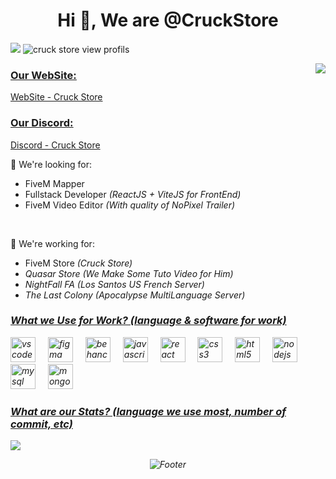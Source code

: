 <h1 align="center">Hi 👋, We are @CruckStore</h1>

<p align="left"> 
  <a href="https://discord.gg/cruckstore" rel="nofollow"><img src="https://img.shields.io/discord/925836113065705552?color=success&label=Discord&style=flat-square"  style="max-width:100%;"></a>                   
  <img src="https://komarev.com/ghpvc/?username=CruckStore&label=Profile%20views&color=0e75b6&style=flat" alt="cruck store view profils" />
</p>

<a href="https://discord.com/users/746700907248484393">
  <img src="https://lanyard.cnrad.dev/api/746700907248484393?hideTimestamp=true&idleMessage=Stream.Cruck.Store" align="right"/>
</a>

<h3 align="left" style="text-decoration: underline;"><u>Our WebSite:</u></h3>
<p><a href="https://www.cruck.store" target="_blank">WebSite - Cruck Store</a></p>

<h3 align="left" style="text-decoration: underline;"><u>Our Discord:</u></h3>
<p><a href="https://discord.gg/cruckstore" target="_blank">Discord - Cruck Store</a></p>


💞️ We're looking for:
  - FiveM Mapper
  - Fullstack Developer <i>(ReactJS + ViteJS for FrontEnd)</i>
  - FiveM Video Editor <i>(With quality of NoPixel Trailer)</i>

<br>

💞️ We're working for:
  - FiveM Store <i>(Cruck Store)
  - Quasar Store (We Make Some Tuto Video for Him)
  - NightFall FA <i>(Los Santos US French Server)<i>
  - The Last Colony <i>(Apocalypse MultiLanguage Server)<i>


<h3 align="left" style="text-decoration: underline;">What we Use for Work? (language & software for work)</h3>

  <img src="https://skillicons.dev/icons?i=vscode" height="40" alt="vscode logo"  />
  <img width="12" />
  <img src="https://skillicons.dev/icons?i=figma" height="40" alt="figma logo"  />
  <img width="12" />
  <img src="https://cdn.jsdelivr.net/gh/devicons/devicon/icons/behance/behance-original.svg" height="40" alt="behance logo"  />
  <img width="12" />
  <img src="https://skillicons.dev/icons?i=js" height="40" alt="javascript logo"  />
  <img width="12" />
  <img src="https://skillicons.dev/icons?i=react" height="40" alt="react logo"  />
  <img width="12" />
  <img src="https://skillicons.dev/icons?i=css" height="40" alt="css3 logo"  />
  <img width="12" />
  <img src="https://skillicons.dev/icons?i=html" height="40" alt="html5 logo"  />
  <img width="12" />
  <img src="https://skillicons.dev/icons?i=nodejs" height="40" alt="nodejs logo"  />
  <img width="12" />
  <img src="https://skillicons.dev/icons?i=mysql" height="40" alt="mysql logo"  />
  <img width="12" />
  <img src="https://skillicons.dev/icons?i=mongodb" height="40" alt="mongodb logo"  />
</div>

<h3 align="left" style="text-decoration: underline;">What are our Stats? (language we use most, number of commit, etc)</h3>

![](https://github-readme-streak-stats.herokuapp.com/?user=CruckStore&theme=dark&hide_border=false)

<p align="center">
  <img src="https://capsule-render.vercel.app/api?type=waving&color=gradient&height=80&section=footer&width" alt="Footer"/>
</p>

<!-- No Public so cant view ![](https://github-readme-stats.vercel.app/api/top-langs/?username=CruckStore&theme=dark&hide_border=false&include_all_commits=true&count_private=false&layout=compact)-->
<!--
<style>
img {
  margin-top: 50px;
  padding-top: 10%;
}
<style>
-->
